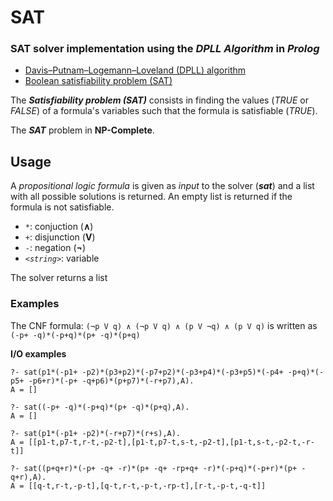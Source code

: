 # SAT
### SAT solver implementation using the _DPLL Algorithm_ in _Prolog_
- [Davis–Putnam–Logemann–Loveland (DPLL) algorithm](https://en.wikipedia.org/wiki/DPLL_algorithm)
- [Boolean satisfiability problem (SAT)](https://en.wikipedia.org/wiki/Boolean_satisfiability_problem#Algorithms_for_solving_SAT)

The _**Satisfiability problem (SAT)**_ consists in finding the values (_TRUE_ or _FALSE_) of a formula's variables such that the formula is satisfiable (_TRUE_).

The _**SAT**_ problem in **NP-Complete**.



## Usage
A _propositional logic formula_ is given as _input_ to the solver (**_sat_**) and a list with all possible solutions is returned. An empty list is returned if the formula is not satisfiable.
- `*`: conjuction (**∧**)
- `+`: disjunction (**V**)
- `-`: negation (**¬**)
- _`<string>`_: variable

The solver returns a list
### Examples
The CNF formula:
`(¬p V q) ∧ (¬p V q) ∧ (p V ¬q) ∧ (p V q)` is written as `(-p+ -q)*(-p+q)*(p+ -q)*(p+q)`

**I/O examples**

    ?- sat(p1*(-p1+ -p2)*(p3+p2)*(-p7+p2)*(-p3+p4)*(-p3+p5)*(-p4+ -p+q)*(-p5+ -p6+r)*(-p+ -q+p6)*(p+p7)*(-r+p7),A).
    A = []

    ?- sat((-p+ -q)*(-p+q)*(p+ -q)*(p+q),A).
    A = []

    ?- sat(p1*(-p1+ -p2)*(-r+p7)*(r+s),A).
    A = [[p1-t,p7-t,r-t,-p2-t],[p1-t,p7-t,s-t,-p2-t],[p1-t,s-t,-p2-t,-r-t]]

    ?- sat((p+q+r)*(-p+ -q+ -r)*(p+ -q+ -rp+q+ -r)*(-p+q)*(-p+r)*(p+ -q+r),A).
    A = [[q-t,r-t,-p-t],[q-t,r-t,-p-t,-rp-t],[r-t,-p-t,-q-t]]
